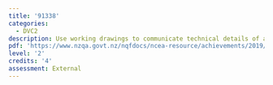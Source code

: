 ```yaml
---
title: '91338'
categories:
  - DVC2
description: Use working drawings to communicate technical details of a design
pdf: 'https://www.nzqa.govt.nz/nqfdocs/ncea-resource/achievements/2019/as91338.pdf'
level: '2'
credits: '4'
assessment: External
---
```


